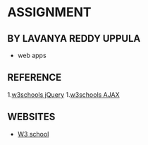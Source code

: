# ASSIGNMENT 
## BY LAVANYA REDDY UPPULA
- web apps
## REFERENCE
1.[w3schools jQuery](https://www.w3schools.com/JQuery/)
1.[w3schools AJAX]( https://www.w3schools.com/js/tryit.asp?filename=tryjs_ajax_first)
## WEBSITES
- [W3 school](https://www.w3schools.com/tags/)
